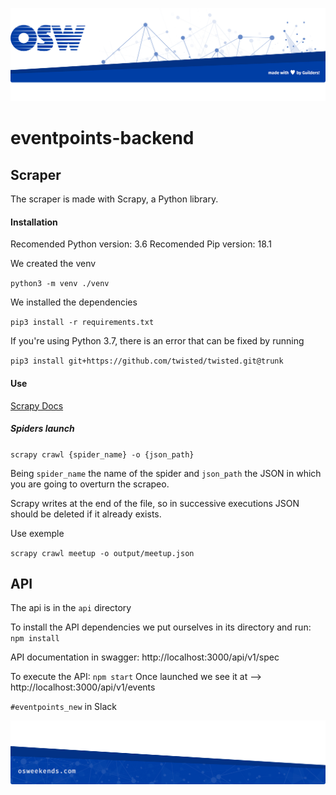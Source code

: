 ![header](https://github.com/OSWeekends/agile-project-template/raw/master/other/img/OSW-project-GitHub-template-header.jpg)

# eventpoints-backend

## Scraper
The scraper is made with Scrapy, a Python library.

#### Installation

Recomended Python version: 3.6
Recomended Pip version: 18.1

We created the venv

`python3 -m venv ./venv`

We installed the dependencies

`pip3 install -r requirements.txt`

If you're using Python 3.7, there is an error that can be fixed by running

`pip3 install git+https://github.com/twisted/twisted.git@trunk`

#### Use

[Scrapy Docs](https://doc.scrapy.org/en/latest/)

##### Spiders launch

`scrapy crawl {spider_name} -o {json_path}`

Being `spider_name` the name of the spider and `json_path` the JSON in which you are going to
overturn the scrapeo.

Scrapy writes at the end of the file, so in successive executions JSON should be deleted if it already exists.

Use exemple

`scrapy crawl meetup -o output/meetup.json`

## API

The api is in the `api` directory

To install the API dependencies we put ourselves in its directory and run: `npm install`

API documentation in swagger: http://localhost:3000/api/v1/spec

To execute the API: `npm start`
Once launched we see it at --> http://localhost:3000/api/v1/events

`#eventpoints_new` in Slack

![footer](https://github.com/OSWeekends/agile-project-template/raw/master/other/img/OSW-project-GitHub-template-footer.jpg)
